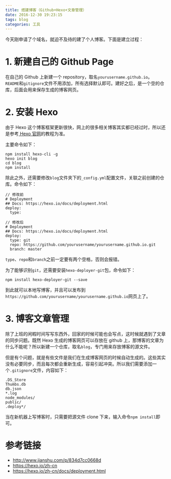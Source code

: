 ```yaml
---
title: 搭建博客（Github+Hexo+文章管理）
date: 2016-12-30 19:23:15
tags: blog
categories: 工具
---
```



今天刚申请了个域名，就迫不及待的建了个人博客。下面是建立过程：


# 1. 新建自己的 Github Page
在自己的 Github 上新建一个 repository，取名` yourusername.github.io `。` README `和` gitignore `文件不用添加，所有选择默认即可。建好之后，是一个空的仓库，后面会用来保存生成的博客网页。


# 2. 安装 Hexo

由于 Hexo 这个博客框架更新很快，网上的很多相关博客其实都已经过时，所以还是参考[ Hexo 官网](https://hexo.io/zh-cn/)的教程为准。

主要命令如下：
```
npm install hexo-cli -g
hexo init blog
cd blog
npm install
```

除此之外，还需要修改` blog `文件夹下的` _config.yml `配置文件，关联之前创建的仓库。命令如下：
```
// 修改前
# Deployment
## Docs: https://hexo.io/docs/deployment.html
deploy:
  type:

// 修改后
# Deployment
## Docs: https://hexo.io/docs/deployment.html
deploy:
  type: git
  repo: https://github.com/yourusername/yourusername.github.io.git
  branch: master
```

` type `、` repo `和` branch `之前一定要有两个空格，否则会报错。

为了能够识别` git `，还需要安装` hexo-deployer-git `包，命令如下：
```
npm install hexo-deployer-git --save
```

到此就可以本地写博客，并且可以发布到`https://github.com/yourusername/yourusername.github.io`网页上了。


# 3. 博客文章管理

除了上班的闲暇时间写写东西外，回家的时候可能也会写点，这时候就遇到了文章的同步问题。既然 Hexo 生成的博客网页可以存放在 github 上，那博客的文章为什么不能呢？所以新建一个仓库，取名` blog `，专门用来存放博客的源文件。

但是有个问题，就是有些文件是我们在生成博客网页的时候自动生成的。这些其实没有必要同步，而且每次都会重新生成，容易引起冲突。所以我们需要添加一个` .gitignore `文件，内容如下：

```
.DS_Store
Thumbs.db
db.json
*.log
node_modules/
public/
.deploy*/
```

当在新机器上写博客时，只需要把源文件 clone 下来，输入命令` npm install `即可。


# 参考链接
- http://www.jianshu.com/p/834d7cc0668d
- https://hexo.io/zh-cn
- https://hexo.io/zh-cn/docs/deployment.html
